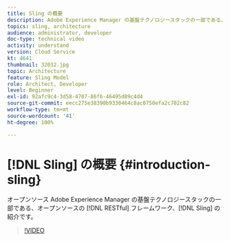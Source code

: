 ```yaml
---
title: Sling の概要
description: Adobe Experience Manager の基盤テクノロジースタックの一部である、オープンソースの RESTful web フレームワーク、Sling の紹介です。
topics: sling, architecture
audience: administrator, developer
doc-type: technical video
activity: understand
version: Cloud Service
kt: 4641
thumbnail: 32032.jpg
topic: Architecture
feature: Sling Model
role: Architect, Developer
level: Beginner
exl-id: 92afc9c4-3d58-4787-86f6-46495d89c4d4
source-git-commit: eecc275e38390b9330464c8ac0750efa2c702c82
workflow-type: tm+mt
source-wordcount: '41'
ht-degree: 100%

---
```


# [!DNL Sling] の概要 {#introduction-sling}

オープンソース Adobe Experience Manager の基盤テクノロジースタックの一部である、オープンソースの [!DNL RESTful] フレームワーク、[!DNL Sling] の紹介です。

>[!VIDEO](https://video.tv.adobe.com/v/32032?quality=12&learn=on)
